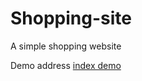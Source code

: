 # Shopping-site
A simple shopping website

Demo address
[index demo](https://huangc7.github.io/Shopping-site/index.html)
